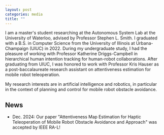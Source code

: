 ```yaml
---
layout: post
categories: media
title: ""
---
```


I am a master's student researching at the Autonomous System Lab at the University of Waterloo, advised by Professor Stephen L. Smith. I graduated with a B.S. in Computer Science from the University of Illinois at Urbana-Champaign (UIUC) in 2022. During my undergraduate study, I had the pleasure of working with Professor Katherine Driggs-Campbell in hierarchical human intention tracking for human-robot collaborations. After graduating from UIUC, I was honored to work with Professor Kris Hauser as a post-baccalaureate research assistant on attentiveness estimation for mobile robot teleoperation. 

My research interests are in artificial intelligence and robotics, in particular in the context of planning and control for mobile robot obstacle avoidance. 

## News
* Dec. 2024: Our paper "Attentiveness Map Estimation for Haptic Teleoperation of Mobile Robot Obstacle Avoidance and Approach" was accepted by IEEE RA-L!
